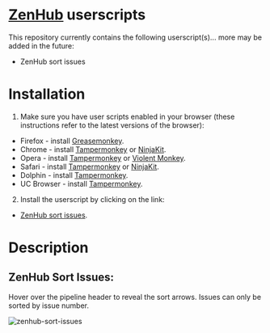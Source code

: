 # [ZenHub](https://www.zenhub.io/) userscripts

This repository currently contains the following userscript(s)... more may be added in the future:

* ZenHub sort issues

# Installation

1. Make sure you have user scripts enabled in your browser (these instructions refer to the latest versions of the browser):

  * Firefox - install [Greasemonkey](https://addons.mozilla.org/en-US/firefox/addon/greasemonkey/).
  * Chrome - install [Tampermonkey](https://tampermonkey.net/?ext=dhdg&browser=chrome) or [NinjaKit](https://chrome.google.com/webstore/detail/gpbepnljaakggeobkclonlkhbdgccfek).
  * Opera - install [Tampermonkey](https://tampermonkey.net/?ext=dhdg&browser=opera) or [Violent Monkey](https://addons.opera.com/en/extensions/details/violent-monkey/).
  * Safari - install [Tampermonkey](https://tampermonkey.net/?ext=dhdg&browser=safari) or [NinjaKit](http://ss-o.net/safari/extension/NinjaKit.safariextz).
  * Dolphin - install [Tampermonkey](https://tampermonkey.net/?ext=dhdg&browser=dolphin).
  * UC Browser - install [Tampermonkey](https://tampermonkey.net/?ext=dhdg&browser=ucweb).

2. Install the userscript by clicking on the link:

* [ZenHub sort issues](https://raw.githubusercontent.com/Mottie/ZenHub-userscripts/master/zenhub-sort-issues.user.js).

# Description

## ZenHub Sort Issues:

Hover over the pipeline header to reveal the sort arrows. Issues can only be sorted by issue number.

![zenhub-sort-issues](https://cloud.githubusercontent.com/assets/136959/13900020/3d5e1c94-edca-11e5-821e-c9665a66458f.gif)

